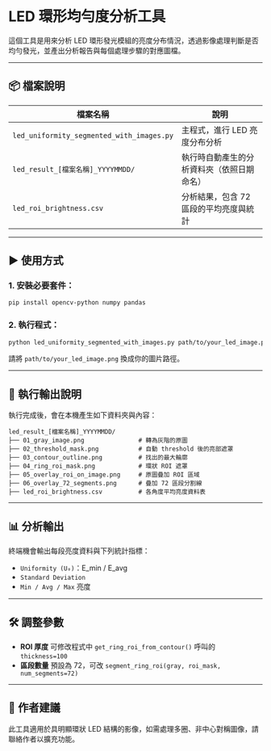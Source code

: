 
# LED 環形均勻度分析工具

這個工具是用來分析 LED 環形發光模組的亮度分布情況，透過影像處理判斷是否均勻發光，並產出分析報告與每個處理步驟的對應圖檔。

---

## 📦 檔案說明

| 檔案名稱 | 說明 |
|----------|------|
| `led_uniformity_segmented_with_images.py` | 主程式，進行 LED 亮度分布分析 |
| `led_result_[檔案名稱]_YYYYMMDD/` | 執行時自動產生的分析資料夾（依照日期命名） |
| `led_roi_brightness.csv` | 分析結果，包含 72 區段的平均亮度與統計 |

---

## ▶️ 使用方式

### 1. 安裝必要套件：

```bash
pip install opencv-python numpy pandas
```

### 2. 執行程式：

```bash
python led_uniformity_segmented_with_images.py path/to/your_led_image.png
```

請將 `path/to/your_led_image.png` 換成你的圖片路徑。

---

## 📂 執行輸出說明

執行完成後，會在本機產生如下資料夾與內容：

```
led_result_[檔案名稱]_YYYYMMDD/
├── 01_gray_image.png               # 轉為灰階的原圖
├── 02_threshold_mask.png           # 自動 threshold 後的亮部遮罩
├── 03_contour_outline.png          # 找出的最大輪廓
├── 04_ring_roi_mask.png            # 環狀 ROI 遮罩
├── 05_overlay_roi_on_image.png     # 原圖疊加 ROI 區域
├── 06_overlay_72_segments.png      # 疊加 72 區段分割線
├── led_roi_brightness.csv          # 各角度平均亮度資料表
```

---

## 📊 分析輸出

終端機會輸出每段亮度資料與下列統計指標：

- `Uniformity (U₀)`：E_min / E_avg
- `Standard Deviation`
- `Min / Avg / Max` 亮度

---

## 🛠️ 調整參數

- **ROI 厚度** 可修改程式中 `get_ring_roi_from_contour()` 呼叫的 `thickness=100`
- **區段數量** 預設為 72，可改 `segment_ring_roi(gray, roi_mask, num_segments=72)`

---

## 📩 作者建議

此工具適用於具明顯環狀 LED 結構的影像，如需處理多圈、非中心對稱圖像，請聯絡作者以擴充功能。

